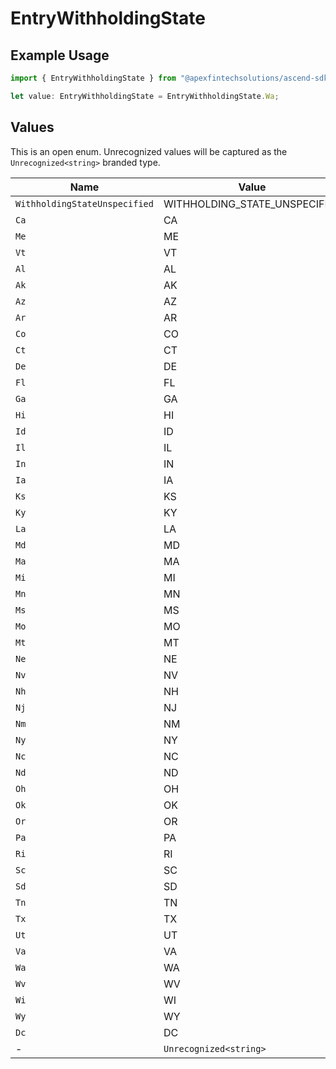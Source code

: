 # EntryWithholdingState

## Example Usage

```typescript
import { EntryWithholdingState } from "@apexfintechsolutions/ascend-sdk/models/components";

let value: EntryWithholdingState = EntryWithholdingState.Wa;
```

## Values

This is an open enum. Unrecognized values will be captured as the `Unrecognized<string>` branded type.

| Name                          | Value                         |
| ----------------------------- | ----------------------------- |
| `WithholdingStateUnspecified` | WITHHOLDING_STATE_UNSPECIFIED |
| `Ca`                          | CA                            |
| `Me`                          | ME                            |
| `Vt`                          | VT                            |
| `Al`                          | AL                            |
| `Ak`                          | AK                            |
| `Az`                          | AZ                            |
| `Ar`                          | AR                            |
| `Co`                          | CO                            |
| `Ct`                          | CT                            |
| `De`                          | DE                            |
| `Fl`                          | FL                            |
| `Ga`                          | GA                            |
| `Hi`                          | HI                            |
| `Id`                          | ID                            |
| `Il`                          | IL                            |
| `In`                          | IN                            |
| `Ia`                          | IA                            |
| `Ks`                          | KS                            |
| `Ky`                          | KY                            |
| `La`                          | LA                            |
| `Md`                          | MD                            |
| `Ma`                          | MA                            |
| `Mi`                          | MI                            |
| `Mn`                          | MN                            |
| `Ms`                          | MS                            |
| `Mo`                          | MO                            |
| `Mt`                          | MT                            |
| `Ne`                          | NE                            |
| `Nv`                          | NV                            |
| `Nh`                          | NH                            |
| `Nj`                          | NJ                            |
| `Nm`                          | NM                            |
| `Ny`                          | NY                            |
| `Nc`                          | NC                            |
| `Nd`                          | ND                            |
| `Oh`                          | OH                            |
| `Ok`                          | OK                            |
| `Or`                          | OR                            |
| `Pa`                          | PA                            |
| `Ri`                          | RI                            |
| `Sc`                          | SC                            |
| `Sd`                          | SD                            |
| `Tn`                          | TN                            |
| `Tx`                          | TX                            |
| `Ut`                          | UT                            |
| `Va`                          | VA                            |
| `Wa`                          | WA                            |
| `Wv`                          | WV                            |
| `Wi`                          | WI                            |
| `Wy`                          | WY                            |
| `Dc`                          | DC                            |
| -                             | `Unrecognized<string>`        |